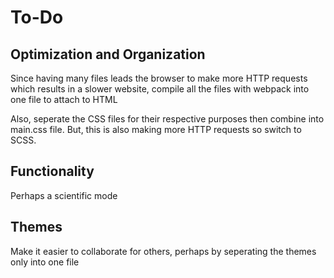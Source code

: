 # To-Do

## Optimization and Organization

Since having many files leads the browser to make more HTTP requests which results in a slower website, compile all the files with webpack into one file to attach to HTML

Also, seperate the CSS files for their respective purposes then combine into main.css file. But, this is also making more HTTP requests so switch to SCSS.

## Functionality

Perhaps a scientific mode

## Themes

Make it easier to collaborate for others, perhaps by seperating the themes only into one file
